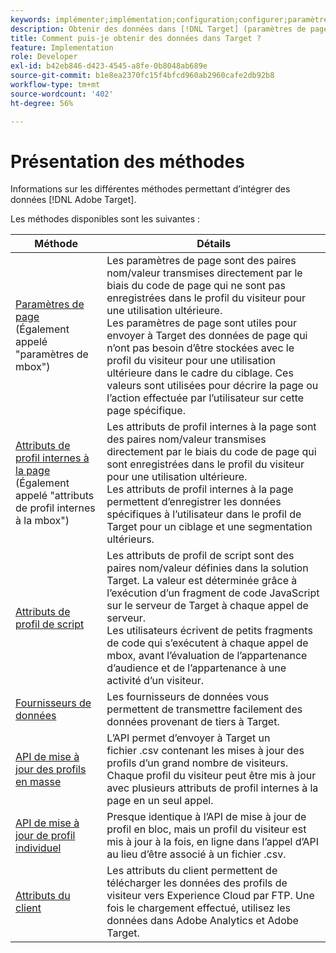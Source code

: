 ```yaml
---
keywords: implémenter;implémentation;configuration;configurer;paramètre de page;tomcat;codage URL;attribut de profil interne à la page;paramètre mbox;attributs de profil internes à la page;attribut de profil de script;API de mise à jour des profils en masse;API de mise à jour de profil individuel;attributs du client;fournisseurs de données;fournisseur de données
description: Obtenir des données dans [!DNL Target] (paramètres de page, attributs de profil, attributs de profil de script, fournisseurs de données, API de mise à jour de profil uniques et en masse, attributs du client).
title: Comment puis-je obtenir des données dans Target ?
feature: Implementation
role: Developer
exl-id: b42eb846-d423-4545-a8fe-0b8048ab689e
source-git-commit: b1e8ea2370fc15f4bfcd960ab2960cafe2db92b8
workflow-type: tm+mt
source-wordcount: '402'
ht-degree: 56%

---
```


# Présentation des méthodes

Informations sur les différentes méthodes permettant d’intégrer des données [!DNL Adobe Target].

Les méthodes disponibles sont les suivantes :

| Méthode | Détails |
| --- | --- |
| [Paramètres de page](https://developer.adobe.com/target/before-implement/methods-to-get-data-into-target/page-parameters/)<br>(Également appelé &quot;paramètres de mbox&quot;) | Les paramètres de page sont des paires nom/valeur transmises directement par le biais du code de page qui ne sont pas enregistrées dans le profil du visiteur pour une utilisation ultérieure.<br>Les paramètres de page sont utiles pour envoyer à Target des données de page qui n’ont pas besoin d’être stockées avec le profil du visiteur pour une utilisation ultérieure dans le cadre du ciblage. Ces valeurs sont utilisées pour décrire la page ou l’action effectuée par l’utilisateur sur cette page spécifique. |
| [Attributs de profil internes à la page](https://developer.adobe.com/target/before-implement/methods-to-get-data-into-target/in-page-profile-attributes/)<br>(Également appelé &quot;attributs de profil internes à la mbox&quot;) | Les attributs de profil internes à la page sont des paires nom/valeur transmises directement par le biais du code de page qui sont enregistrées dans le profil du visiteur pour une utilisation ultérieure.<br>Les attributs de profil internes à la page permettent d’enregistrer les données spécifiques à l’utilisateur dans le profil de Target pour un ciblage et une segmentation ultérieurs. |
| [Attributs de profil de script](https://developer.adobe.com/target/before-implement/methods-to-get-data-into-target/script-profile-attributes/) | Les attributs de profil de script sont des paires nom/valeur définies dans la solution Target. La valeur est déterminée grâce à l’exécution d’un fragment de code JavaScript sur le serveur de Target à chaque appel de serveur.<br>Les utilisateurs écrivent de petits fragments de code qui s’exécutent à chaque appel de mbox, avant l’évaluation de l’appartenance d’audience et de l’appartenance à une activité d’un visiteur. |
| [Fournisseurs de données](https://developer.adobe.com/target/before-implement/methods-to-get-data-into-target/data-providers/) | Les fournisseurs de données vous permettent de transmettre facilement des données provenant de tiers à Target. |
| [API de mise à jour des profils en masse](https://developer.adobe.com/target/before-implement/methods-to-get-data-into-target/bulk-profile-update-api/) | L’API permet d’envoyer à Target un fichier .csv contenant les mises à jour des profils d’un grand nombre de visiteurs. Chaque profil du visiteur peut être mis à jour avec plusieurs attributs de profil internes à la page en un seul appel. |
| [API de mise à jour de profil individuel](https://developer.adobe.com/target/before-implement/methods-to-get-data-into-target/single-profile-update-api/) | Presque identique à l’API de mise à jour de profil en bloc, mais un profil du visiteur est mis à jour à la fois, en ligne dans l’appel d’API au lieu d’être associé à un fichier .csv. |
| [Attributs du client](https://developer.adobe.com/target/before-implement/methods-to-get-data-into-target/customer-attributes/) | Les attributs du client permettent de télécharger les données des profils de visiteur vers Experience Cloud par FTP. Une fois le chargement effectué, utilisez les données dans Adobe Analytics et Adobe Target. |












